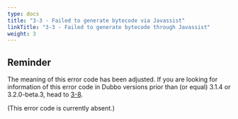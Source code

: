 ```yaml
---
type: docs
title: "3-3 - Failed to generate bytecode via Javassist"
linkTitle: "3-3 - Failed to generate bytecode through Javassist"
weight: 3
---
```


## Reminder
The meaning of this error code has been adjusted. If you are looking for information of this error code in Dubbo versions prior than (or equal) 3.1.4 or 3.2.0-beta.3, head to [3-8](/zh/docs3-v2/java-sdk/faq/3/8/).

(This error code is currently absent.)

<p style="margin-top: 3rem;"> </p>